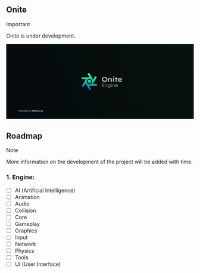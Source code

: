 Onite
------

> [!IMPORTANT]
> Onite is under development.

![Onite Background](doc/readme/background-1000x400.png "Onite Background")

Roadmap
------

> [!NOTE]
> More information on the development of the project will be added with time.

### 1. Engine:
  - [ ] AI (Artificial Intelligence)
  - [ ] Animation
  - [ ] Audio
  - [ ] Collision
  - [ ] Core
  - [ ] Gameplay
  - [ ] Graphics
  - [ ] Input
  - [ ] Network
  - [ ] Physics
  - [ ] Tools
  - [ ] UI (User Interface)